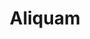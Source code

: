 ---
style: style5
image_path: images/pic05.jpg
path: generic.html 
title: Aliquam
caption: Sed nisl arcu euismod sit amet nisi lorem etiam dolor veroeros et feugiat
---